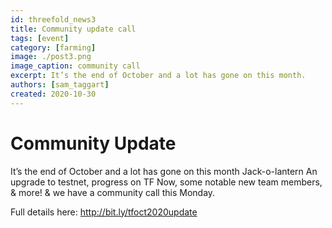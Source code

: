 ```yaml
---
id: threefold_news3
title: Community update call
tags: [event]
category: [farming]
image: ./post3.png
image_caption: community call
excerpt: It’s the end of October and a lot has gone on this month.
authors: [sam_taggart]
created: 2020-10-30
---
```



# Community Update

It’s the end of October and a lot has gone on this month Jack-o-lantern An upgrade to testnet, progress on TF Now, some notable new team members, & more! & we have a community call this Monday.

Full details here: http://bit.ly/tfoct2020update